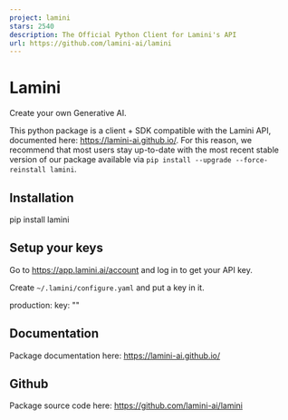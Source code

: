 ```yaml
---
project: lamini
stars: 2540
description: The Official Python Client for Lamini's API
url: https://github.com/lamini-ai/lamini
---
```


Lamini
======

Create your own Generative AI.

This python package is a client + SDK compatible with the Lamini API, documented here: https://lamini-ai.github.io/. For this reason, we recommend that most users stay up-to-date with the most recent stable version of our package available via `pip install --upgrade --force-reinstall lamini`.

Installation
------------

pip install lamini

Setup your keys
---------------

Go to https://app.lamini.ai/account and log in to get your API key.

Create `~/.lamini/configure.yaml` and put a key in it.

production:
    key: "<YOUR-KEY-HERE>"

Documentation
-------------

Package documentation here: https://lamini-ai.github.io/

Github
------

Package source code here: https://github.com/lamini-ai/lamini
